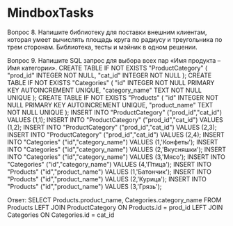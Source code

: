 # MindboxTasks

Вопрос 8. Напишите библиотеку для поставки внешним клиентам, которая умеет вычислять площадь круга по радиусу и треугольника по трем сторонам. 
Библиотека, тесты и мэйник в одном решении.

Вопрос 9. Напишите SQL запрос для выбора всех пар «Имя продукта – Имя категории».
CREATE TABLE IF NOT EXISTS "ProductCategory" (
	"prod_id"	INTEGER NOT NULL,
	"cat_id"	INTEGER NOT NULL
);
CREATE TABLE IF NOT EXISTS "Categories" (
	"id"	INTEGER NOT NULL PRIMARY KEY AUTOINCREMENT UNIQUE,
	"category_name"	TEXT NOT NULL UNIQUE
);
CREATE TABLE IF NOT EXISTS "Products" (
	"id"	INTEGER NOT NULL PRIMARY KEY AUTOINCREMENT UNIQUE,
	"product_name"	TEXT NOT NULL UNIQUE
);
INSERT INTO "ProductCategory" ("prod_id","cat_id") VALUES (1,1);
INSERT INTO "ProductCategory" ("prod_id","cat_id") VALUES (1,2);
INSERT INTO "ProductCategory" ("prod_id","cat_id") VALUES (2,3);
INSERT INTO "ProductCategory" ("prod_id","cat_id") VALUES (2,4);
INSERT INTO "Categories" ("id","category_name") VALUES (1,'Конфеты');
INSERT INTO "Categories" ("id","category_name") VALUES (2,'Вкусняшки');
INSERT INTO "Categories" ("id","category_name") VALUES (3,'Мясо');
INSERT INTO "Categories" ("id","category_name") VALUES (4,'Птица');
INSERT INTO "Products" ("id","product_name") VALUES (1,'Батончик');
INSERT INTO "Products" ("id","product_name") VALUES (2,'Курица');
INSERT INTO "Products" ("id","product_name") VALUES (3,'Грязь');

Ответ:
SELECT Products.product_name, Categories.category_name 
FROM Products 
LEFT JOIN ProductCategory ON Products.id = prod_id 
LEFT JOIN Categories ON Categories.id = cat_id


